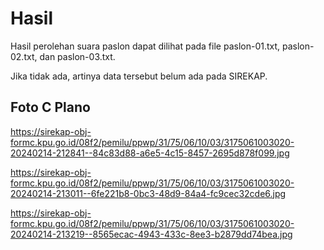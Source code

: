 # Hasil

Hasil perolehan suara paslon dapat dilihat pada file paslon-01.txt, paslon-02.txt, dan paslon-03.txt.

Jika tidak ada, artinya data tersebut belum ada pada SIREKAP.

## Foto C Plano

https://sirekap-obj-formc.kpu.go.id/08f2/pemilu/ppwp/31/75/06/10/03/3175061003020-20240214-212841--84c83d88-a6e5-4c15-8457-2695d878f099.jpg

https://sirekap-obj-formc.kpu.go.id/08f2/pemilu/ppwp/31/75/06/10/03/3175061003020-20240214-213011--6fe221b8-0bc3-48d9-84a4-fc9cec32cde6.jpg

https://sirekap-obj-formc.kpu.go.id/08f2/pemilu/ppwp/31/75/06/10/03/3175061003020-20240214-213219--8565ecac-4943-433c-8ee3-b2879dd74bea.jpg
